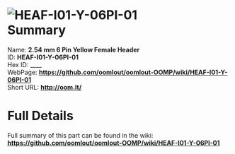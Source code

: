 
![HEAF-I01-Y-06PI-01](https://github.com/oomlout/oomlout-OOMP/blob/master/parts/HEAF-I01-Y-06PI-01/HEAF-I01-Y-06PI-01_420.jpg)   
Summary
=================
  
Name: __2.54 mm 6 Pin Yellow Female Header__    
ID: __HEAF-I01-Y-06PI-01__   
Hex ID: ____   
WebPage: __https://github.com/oomlout/oomlout-OOMP/wiki/HEAF-I01-Y-06PI-01__   
Short URL: __http://oom.lt/__   

Full Details
==========================
Full summary of this part can be found in the wiki:   
__https://github.com/oomlout/oomlout-OOMP/wiki/HEAF-I01-Y-06PI-01__    

